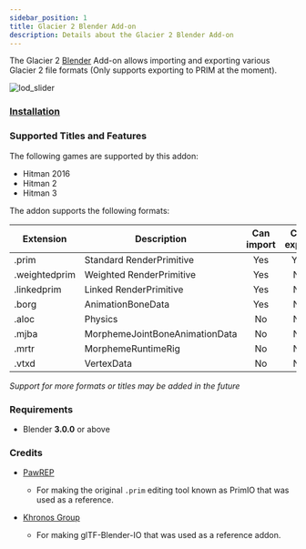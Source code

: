 ```yaml
---
sidebar_position: 1
title: Glacier 2 Blender Add-on
description: Details about the Glacier 2 Blender Add-on
---
```


The Glacier 2 [Blender](https://www.blender.org/) Add-on allows importing and exporting various Glacier 2 file formats (Only supports exporting to PRIM at the moment).

![lod_slider](/img/blender/lod_slider.gif)

### [Installation](/docs/blender/installation)

### Supported Titles and Features

The following games are supported by this addon:

-   Hitman 2016
-   Hitman 2
-   Hitman 3

The addon supports the following formats:

| Extension     | Description                    | Can import | Can export |
| ------------- | ------------------------------ | :--------: | :--------: |
| .prim         | Standard RenderPrimitive       |    Yes     |    Yes     |
| .weightedprim | Weighted RenderPrimitive       |    Yes     |     No     |
| .linkedprim   | Linked RenderPrimitive         |    Yes     |     No     |
| .borg         | AnimationBoneData              |    Yes     |     No     |
| .aloc         | Physics                        |     No     |     No     |
| .mjba         | MorphemeJointBoneAnimationData |     No     |     No     |
| .mrtr         | MorphemeRuntimeRig             |     No     |     No     |
| .vtxd         | VertexData                     |     No     |     No     |

_Support for more formats or titles may be added in the future_

### Requirements

-   Blender **3.0.0** or above

### Credits

-   [PawREP](https://github.com/pawREP)

    -   For making the original `.prim` editing tool known as PrimIO that was used as a reference.

-   [Khronos Group](https://github.com/KhronosGroup)
    -   For making glTF-Blender-IO that was used as a reference addon.
